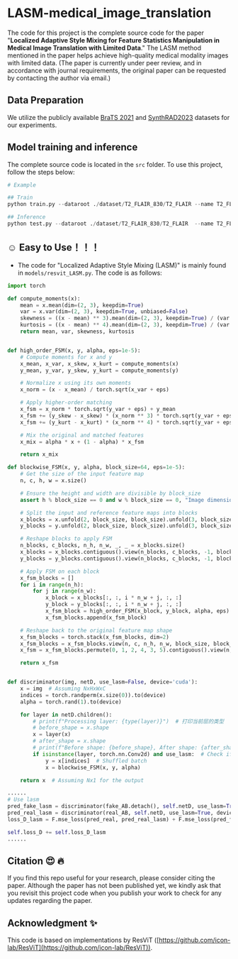 # LASM-medical_image_translation
The code for this project is the complete source code for the paper "**Localized Adaptive Style Mixing for Feature Statistics Manipulation in Medical Image Translation with Limited Data**." The LASM method mentioned in the paper helps achieve high-quality medical modality images with limited data. (The paper is currently under peer review, and in accordance with journal requirements, the original paper can be requested by contacting the author via email.)


## Data Preparation
We utilize the publicly available [BraTS 2021](https://www.kaggle.com/datasets/dschettler8845/brats-2021-task1) and [SynthRAD2023](https://zenodo.org/records/7260705) datasets for our experiments. 

## Model training and inference
The complete source code is located in the `src` folder. To use this project, follow the steps below:
```python
# Example

## Train
python train.py --dataroot ./dataset/T2_FLAIR_830/T2_FLAIR --name T2_FLAIR_830_Mixup_BtoA --gpu_ids 0 --model mixup_resvit_one --which_model_netG res_cnn --which_direction BtoA --lambda_A 100 --dataset_mode aligned --norm batch --pool_size 0 --output_nc 1 --input_nc 1 --loadSize 256 --fineSize 256 --niter 50 --niter_decay 50 --save_epoch_freq 100 --checkpoints_dir checkpoints/mixup_resvit --display_id 0 --lr 0.0002 --batchSize 16 --nThreads 50

## Inference
python test.py --dataroot ./dataset/T2_FLAIR_830/T2_FLAIR  --name T2_FLAIR_830_Mixup_AtoB --gpu_ids 0 --model mixup_resvit_one --which_model_netG res_cnn --which_direction AtoB --dataset_mode aligned --norm batch --phase test --output_nc 1 --input_nc 1 --how_many 30000 --serial_batches --fineSize 256 --loadSize 256 --results_dir results/mixup_resvit --checkpoints_dir checkpoints/mixup_resvit --which_epoch latest
```

## :relaxed: Easy to Use！！！ 
* The code for "Localized Adaptive Style Mixing (LASM)" is mainly found in `models/resvit_LASM.py`. The code is as follows:
```python
import torch

def compute_moments(x):
    mean = x.mean(dim=(2, 3), keepdim=True)
    var = x.var(dim=(2, 3), keepdim=True, unbiased=False)
    skewness = ((x - mean) ** 3).mean(dim=(2, 3), keepdim=True) / (var.sqrt() + 1e-5) ** 3
    kurtosis = ((x - mean) ** 4).mean(dim=(2, 3), keepdim=True) / (var + 1e-5) ** 2
    return mean, var, skewness, kurtosis


def high_order_FSM(x, y, alpha, eps=1e-5):
    # Compute moments for x and y
    x_mean, x_var, x_skew, x_kurt = compute_moments(x)
    y_mean, y_var, y_skew, y_kurt = compute_moments(y)

    # Normalize x using its own moments
    x_norm = (x - x_mean) / torch.sqrt(x_var + eps)

    # Apply higher-order matching
    x_fsm = x_norm * torch.sqrt(y_var + eps) + y_mean
    x_fsm += (y_skew - x_skew) * (x_norm ** 3) * torch.sqrt(y_var + eps)
    x_fsm += (y_kurt - x_kurt) * (x_norm ** 4) * torch.sqrt(y_var + eps)

    # Mix the original and matched features
    x_mix = alpha * x + (1 - alpha) * x_fsm

    return x_mix

def blockwise_FSM(x, y, alpha, block_size=64, eps=1e-5):
    # Get the size of the input feature map
    n, c, h, w = x.size()

    # Ensure the height and width are divisible by block_size
    assert h % block_size == 0 and w % block_size == 0, "Image dimensions must be divisible by block size"

    # Split the input and reference feature maps into blocks
    x_blocks = x.unfold(2, block_size, block_size).unfold(3, block_size, block_size)
    y_blocks = y.unfold(2, block_size, block_size).unfold(3, block_size, block_size)

    # Reshape blocks to apply FSM
    n_blocks, c_blocks, n_h, n_w, _, _ = x_blocks.size()
    x_blocks = x_blocks.contiguous().view(n_blocks, c_blocks, -1, block_size, block_size)
    y_blocks = y_blocks.contiguous().view(n_blocks, c_blocks, -1, block_size, block_size)

    # Apply FSM on each block
    x_fsm_blocks = []
    for i in range(n_h):
        for j in range(n_w):
            x_block = x_blocks[:, :, i * n_w + j, :, :]
            y_block = y_blocks[:, :, i * n_w + j, :, :]
            x_fsm_block = high_order_FSM(x_block, y_block, alpha, eps)
            x_fsm_blocks.append(x_fsm_block)

    # Reshape back to the original feature map shape
    x_fsm_blocks = torch.stack(x_fsm_blocks, dim=2)
    x_fsm_blocks = x_fsm_blocks.view(n, c, n_h, n_w, block_size, block_size)
    x_fsm = x_fsm_blocks.permute(0, 1, 2, 4, 3, 5).contiguous().view(n, c, h, w)

    return x_fsm


def discriminator(img, netD, use_lasm=False, device='cuda'):
    x = img  # Assuming NxHxWxC
    indices = torch.randperm(x.size(0)).to(device)
    alpha = torch.rand(1).to(device)

    for layer in netD.children():
        # print(f"Processing layer: {type(layer)}")  # 打印当前层的类型
        # before_shape = x.shape
        x = layer(x)
        # after_shape = x.shape
        # print(f"Before shape: {before_shape}, After shape: {after_shape}")
        if isinstance(layer, torch.nn.Conv2d) and use_lasm:  # Check if the layer is convolutional
            y = x[indices]  # Shuffled batch
            x = blockwise_FSM(x, y, alpha)

    return x  # Assuming Nx1 for the output

......
# Use lasm
pred_fake_lasm = discriminator(fake_AB.detach(), self.netD, use_lasm=True, device=self.device)
pred_real_lasm = discriminator(real_AB, self.netD, use_lasm=True, device=self.device)
loss_D_lasm = F.mse_loss(pred_real, pred_real_lasm) + F.mse_loss(pred_fake, pred_fake_lasm)

self.loss_D += self.loss_D_lasm
......
```

## Citation :heart_eyes: :fire:
If you find this repo useful for your research, please consider citing the paper. Although the paper has not been published yet, we kindly ask that you revisit this project code when you publish your work to check for any updates regarding the paper.

## Acknowledgment :sparkles:
This code is based on implementations by ResViT ([https://github.com/icon-lab/ResViT](https://github.com/icon-lab/ResViT)).
